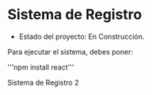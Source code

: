 <h1>Sistema de Registro</h1>

- Estado del proyecto: En Construcción. 

Para ejecutar el sistema, debes poner:

'''npm install react'''

Sistema de Registro 2
